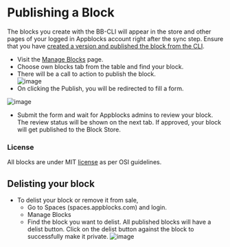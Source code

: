 # Publishing a Block

The blocks you create with the BB-CLI will appear in the store and other pages of your logged in Appblocks account right after the sync step. 
Ensure that you have [created a version and published the block from the CLI](https://docs.appblocks.com/docs/CLI/commands). 

* Visit the [Manage Blocks](https://docs.appblocks.com/docs/Platform%20Features/Sales%20and%20Purchases/Manage%20Blocks) page.
* Choose own blocks tab from the table and find your block.
* There will be a call to action to publish the block.  
![image](https://github.com/appblocks-hub/docs/assets/33730398/a5015142-b854-49eb-8cf5-42f50dc6769d)
* On clicking the Publish, you will be redirected to fill a form.  
<!--    ii. Through **Sales History** ([Read more](https://docs.appblocks.com/docs/Tracking%20your%20Sales%20and%20Orders#sales-history))  
    * You will find three tabs on the table with different information - Blocks Sales Summary, Order Details, Payout History.
    * Sales information will list details of your blocks that are already on sale, and you will have the option of delisting that block.  
    * On this page, you will see an option to sell a block.  
    * Takes you to a form where you will choose the block you want to list.  
    * Private blocks will be your list of blocks that were delisted/never on sale.  
    * In this table, you will see an option to sell the block against each.  
    * Clicking on the action will take you to a form to fill out the details.   -->
![image](https://github.com/appblocks-hub/docs/assets/33730398/d4e9375c-248a-4828-a52c-82fab35cf363)


* Submit the form and wait for Appblocks admins to review your block. The review status will be shown on the next tab. If approved, your block will get published to the Block Store.
<!-- If rejected, the admins will give the reason why. Make necessary changes and try again.-->

### License
All blocks are under MIT [license](https://docs.appblocks.com/docs/Platform%20Features/Sales%20and%20Purchases/License%20for%20free%20blocks) as per OSI guidelines.
   
## Delisting your block
* To delist your block or remove it from sale, 
   * Go to Spaces (spaces.appblocks.com) and login.
   * Manage Blocks
   * Find the block you want to delist. All published blocks will have a delist button. Click on the delist button against the block to successfully make it private.
    ![image](https://user-images.githubusercontent.com/33730398/218325939-2e39b343-7b73-445c-ab56-b774ff3503d3.png)

   


    
    
    
     

    
    
